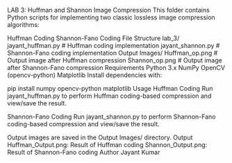 LAB 3: Huffman and Shannon Image Compression
This folder contains Python scripts for implementing two classic lossless image compression algorithms:

Huffman Coding
Shannon-Fano Coding
File Structure
lab_3/
    jayant_huffman.py         # Huffman coding implementation
    jayant_shannon.py         # Shannon-Fano coding implementation
    Output Images/
        Huffman_op.png         # Output image after Huffman compression
        Shannon_op.png         # Output image after Shannon-Fano compression
Requirements
Python 3.x
NumPy
OpenCV (opencv-python)
Matplotlib
Install dependencies with:

pip install numpy opencv-python matplotlib
Usage
Huffman Coding
Run jayant_huffman.py to perform Huffman coding-based compression and view/save the result.

Shannon-Fano Coding
Run jayant_shannon.py to perform Shannon-Fano coding-based compression and view/save the result.

Output images are saved in the Output Images/ directory.
Output
Huffman_Output.png: Result of Huffman coding
Shannon_Output.png: Result of Shannon-Fano coding
Author
Jayant Kumar